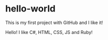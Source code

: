 # hello-world

This is my first project with GitHub and I like it!

Hello! I like C#, HTML, CSS, JS and Ruby!
